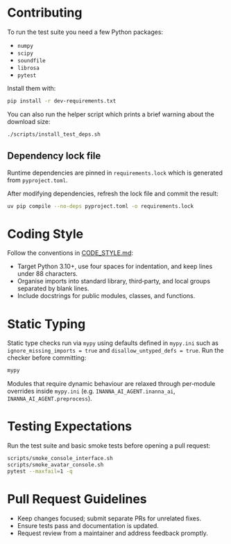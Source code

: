 # Contributing

To run the test suite you need a few Python packages:

- `numpy`
- `scipy`
- `soundfile`
- `librosa`
- `pytest`

Install them with:

```bash
pip install -r dev-requirements.txt
```

You can also run the helper script which prints a brief warning about the
download size:

```bash
./scripts/install_test_deps.sh
```

## Dependency lock file

Runtime dependencies are pinned in `requirements.lock` which is generated from
`pyproject.toml`.

After modifying dependencies, refresh the lock file and commit the result:

```bash
uv pip compile --no-deps pyproject.toml -o requirements.lock
```

# Coding Style

Follow the conventions in [CODE_STYLE.md](CODE_STYLE.md):

- Target Python 3.10+, use four spaces for indentation, and keep lines under 88 characters.
- Organise imports into standard library, third‑party, and local groups separated by blank lines.
- Include docstrings for public modules, classes, and functions.

# Static Typing

Static type checks run via `mypy` using defaults defined in `mypy.ini` such as
`ignore_missing_imports = true` and `disallow_untyped_defs = true`. Run the
checker before committing:

```bash
mypy
```

Modules that require dynamic behaviour are relaxed through per‑module overrides
inside `mypy.ini` (e.g. `INANNA_AI_AGENT.inanna_ai`, `INANNA_AI_AGENT.preprocess`).

# Testing Expectations

Run the test suite and basic smoke tests before opening a pull request:

```bash
scripts/smoke_console_interface.sh
scripts/smoke_avatar_console.sh
pytest --maxfail=1 -q
```

# Pull Request Guidelines

- Keep changes focused; submit separate PRs for unrelated fixes.
- Ensure tests pass and documentation is updated.
- Request review from a maintainer and address feedback promptly.

